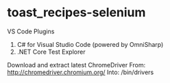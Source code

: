 # toast_recipes-selenium


VS Code Plugins
1. C# for Visual Studio Code (powered by OmniSharp)
2. .NET Core Test Explorer

Download and extract latest ChromeDriver
From: http://chromedriver.chromium.org/
Into: /bin/drivers